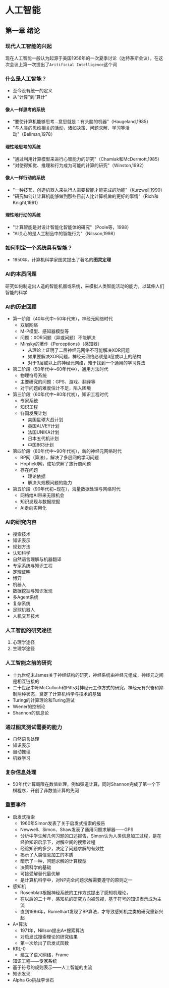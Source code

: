 # 人工智能

## 第一章 绪论

### 现代人工智能的兴起

现在人工智能一般认为起源于美国1956年的一次夏季讨论（达特茅斯会议），在这次会议上第一次提出了`Aritificial Intelligence`这个词

### 什么是人工智能？

* 至今没有统一的定义
* 从“计算”到“算计”

#### 像人一样思考的系统

* “要使计算机能够思考...意思就是：有头脑的机器”（Haugeland,1985）
* "与人类的思维相关的活动，诸如决策、问题求解、学习等活动"（Bellman,1978）

#### 理性地思考的系统

* "通过利用计算模型来进行心智能力的研究"（Chamiak和McDermott,1985）
* "对使得知觉、推理和行为成为可能的计算的研究"（Winston,1992）

#### 像人一样行动的系统

* "一种技艺，创造机器人来执行人需要智能才能完成的功能"（Kurzweil,1990）
* "研究如何让计算机能够做到那些目前人比计算机做的更好的事情"（Rich和Knight,1991）

#### 理性地行动的系统

* "计算智能是对设计智能化智能体的研究"（Poole等，1998）
* "AI关心的是人工制品中的智能行为"（Nilsson,1998）



### 如何判定一个系统具有智能？

* 1950年，计算机科学家图灵提出了著名的**图灵定理**

### AI的本质问题

研究如何制造出人造的智能机器或系统，来模拟人类智能活动的能力，以延伸人们智能的科学



### AI的历史回顾

* 第一阶段（40年代中~50年代末），神经元网络时代
  * 双层网络
  * M-P模型、感知器模型等
  * 问题：XOR问题（异或问题）不能解决
  * Minsky的著作《Perceptions》（感知器）
    * 从理论上证明了二层神经元网络不可能解决XOR问题
    * 如果要解决XOR问题，神经元网络必须是3层或以上的结构
    * 对于3层或以上的神经元网络，难于找到一个通用的学习算法
* 第二阶段（50年代中~60年代中），通用方法时代
  * 物理符号系统
  * 主要研究的问题：GPS、游戏、翻译等
  * 对于问题的难度估计不足，陷入困境
* 第三阶段（60年代中~80年代初），知识工程时代
  * 专家系统
  * 知识工程
  * 各国发展计划
    * 美国星球大战计划
    * 英国ALVEY计划
    * 法国UNIKA计划
    * 日本五代机计划
    * 中国863计划
* 第四阶段（80年代中~90年代初），新的神经元网络时代
  * BP网（算法），解决了多层网的学习问题
  * Hopfield网，成功求解了旅行商问题
  * 存在问题
    * 理论依据
    * 解决大规模问题的能力
* 第五阶段（90年代初~现在），海量数据处理与网络时代
  * 网络给AI带来无限机会
  * 知识发现与数据挖掘
  * AI走向实用化



### AI的研究内容

* 搜索技术
* 知识表示
* 规划方法
* 认知科学
* 自然语言理解与机器翻译
* 专家系统与知识工程
* 定理证明
* 博弈
* 机器人
* 数据挖掘与知识发现
* 多Agent系统
* 复杂系统
* 足球机器人
* 人机交互技术



### 人工智能的研究途径

1. 心理学途径
2. 生理学途径



### 人工智能之前的研究

* 十九世纪末James关于神经结构的研究，神经系统由神经元组成，神经元之间是相互链接的
* 二十世纪中叶McCulloch和Pitts对神经元工作方式的研究，神经元有兴奋和抑制两种状态，奠定了计算机科学与技术的基础
* Turing的计算理论和Turing测试
* Wiener的控制论
* Shannon的信息论



### 通过图灵测试需要的能力

* 自然语言处理
* 知识表示
* 自动推理
* 机器学习



### 复杂信息处理

* 50年代计算局限在数值处理，例如弹道计算，同时Shannon完成了第一个下棋程序，开创了非数值计算的先河



### 重要事件

* 启发式搜索
  * 1960年Simon发表了关于启发式搜索的报告
  * Newwell、Simon、Shaw发表了通用问题求解器——GPS
  * 分析中学生解几何习题的口述报告，Simon认为人类信息加工过程，是在经验知识启示下，对解空间的搜索过程
  * 经验知识的多少，决定了问题求解的有效性
  * 揭示了人类信息加工的本质
  * 暗示了一种，问题求解的计算模型
  * 决策科学的基础
  * 可接受解替代最优解
  * 是计算机科学中，对NP完全问题求解需要遵守的原则之一
* 感知机
  * Rosenblatt根据神经系统的工作方式提出了感知机理论，
  * 在以后的二十年，感知机的研究方向被忽视，基于符号的知识表示成为主流
  * 直到1986年，Rumelhart发现了BP算法，才导致感知机之类的研究重新兴起
* A*算法
  * 1971年，Nillson提出A*搜索算法
  * 对启发式搜索理论的研究结果
  * 第一次给出了启发式函数
* KRL-0
  * 建立了语义网络，Frame
* 知识工程——专家系统
* 基于符号的规则表示——人工智能的主流
* 知识发现
* Alpha Go挑战李世石